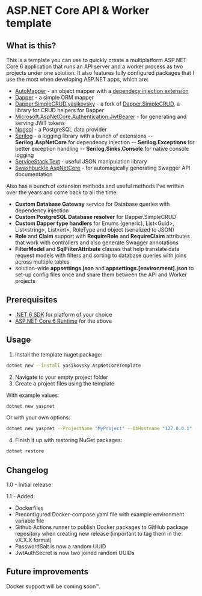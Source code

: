# ASP.NET Core API & Worker template

## What is this?

This is a template you can use to quickly create a multiplatform ASP.NET Core 6 application that runs an API server and a worker process as two projects under one solution. It also features fully configured packages that I use the most when developing ASP.NET apps, which are:

- [AutoMapper](https://github.com/AutoMapper/AutoMapper) - an object mapper with a [dependecy injection extension](https://github.com/AutoMapper/AutoMapper.Extensions.Microsoft.DependencyInjection)
- [Dapper](https://github.com/DapperLib/Dapper) - a simple ORM mapper
- [Dapper.SimpleCRUD.yasikovsky](https://github.com/yasikovsky/Dapper.SimpleCRUD) - a fork of [Dapper.SimpleCRUD](https://github.com/ericdc1/Dapper.SimpleCRUD), a library for CRUD helpers for Dapper
- [Microsoft.AspNetCore.Authentication.JwtBearer](https://www.nuget.org/packages/Microsoft.AspNetCore.Authentication.JwtBearer) - for generating and serving JWT tokens
- [Npgsql](https://github.com/npgsql/npgsql) - a PostgreSQL data provider
- [Serilog](https://github.com/serilog/serilog) - a logging library with a bunch of extensions
-- **Serilog.AspNetCore** for dependency injection
-- **Serilog.Exceptions** for better exception handling
-- **Serilog.Sinks.Console** for native console logging
- [ServiceStack.Text](https://github.com/ServiceStack/ServiceStack.Text) - useful JSON manipulation library
- [Swashbuckle.AspNetCore](https://github.com/domaindrivendev/Swashbuckle.AspNetCore) - for automagically generating Swagger API documentation

Also has a bunch of extension methods and useful methods I've written over the years and come back to all the time:

- **Custom Database Gateway** service for Database queries with dependency injection
- **Custom PostgreSQL Database resolver** for Dapper.SimpleCRUD 
- **Custom Dapper type handlers** for Enums (generic), List\<Guid>, List\<string>, List\<int>, RoleType and object (serialized to JSON)
- **Role** and **Claim** support with **RequireRole** and **RequireClaim** attributes that work with controllers and also generate Swagger annotations
- **FilterModel** and **SqlFilterAttribute** classes that help translate data request models with filters and sorting to database queries with joins across multiple tables
- solution-wide **appsettings.json** and **appsettings.[environment].json** to set-up config files once and share them between the API and Worker projects

## Prerequisites

- [.NET 6 SDK](https://dotnet.microsoft.com/en-us/download/dotnet/6.0) for platform of your choice
- [ASP.NET Core 6 Runtime](https://dotnet.microsoft.com/en-us/download/dotnet/6.0)  for the above

## Usage
1. Install the template nuget package: 
```bash
dotnet new --install yasikovsky.AspNetCoreTemplate
```
2. Navigate to your empty project folder
3. Create a project files using the template 

With example values: 
```bash
dotnet new yaspnet
```

Or with your own options:
```bash
dotnet new yaspnet --ProjectName "MyProject" --DbHostname "127.0.0.1" --DbPort "5432" --DbDatabase "mydatabase" --DbUsername "myusername" --DbPassword "mypassword" --GitHubOrgName "my-org-name"
```

4. Finish it up with restoring NuGet packages:
```bash
dotnet restore
```

## Changelog

1.0 - Initial release

1.1 - Added:
- Dockerfiles
- Preconfigured Docker-compose.yaml file with example environment variable file
- Github Actions runner to publish Docker packages to GitHub package repository when creating new release (important to tag them in the vX.X.X format)
- PasswordSalt is now a random UUID
- JwtAuthSecret is now two joined random UUIDs
## Future improvements
Docker support will be coming soon™.
